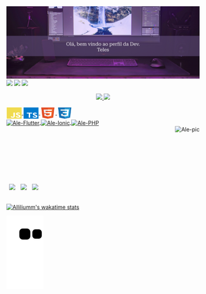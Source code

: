 <div class="header">
  <img src="https://github.com/alliliumm/Alessandra-Teles/blob/main/Header.png">
  <div class="header-socials">
    <a href="https://discord.gg/wagxzStdcR" target="_blank"><img src="https://img.shields.io/badge/Discord-7289DA?style=for-the-badge&logo=discord&logoColor=white" target="_blank"></a> 
    <a href="https://www.linkedin.com/in/alessandra-teles911" target="_blank"><img src="https://img.shields.io/badge/-LinkedIn-%230077B5?style=for-the-badge&logo=linkedin&logoColor=white" target="_blank"></a> 
    <a href="https://gitlab.com/alessandrateles911" target="_blank"><img src="https://img.shields.io/badge/GitLab-330F63?style=for-the-badge&logo=gitlab&logoColor=white" target="_blank"></a> 
  </div>
</div>

<br>

<div class="git-status" align="center">
  <a href="https://github.com/alliliumm">
  <img height="180em" src="https://github-readme-stats.vercel.app/api?username=alliliumm&show_icons=true&theme=dracula&include_all_commits=true&count_private=true"/>
  <img height="180em" src="https://github-readme-stats.vercel.app/api/top-langs/?username=alliliumm&layout=compact&langs_count=7&theme=dracula"/>
</div>

<div class="git-languages" style="display: inline_block"><br>
  <img align="center" alt="Ale-Js" height="30" width="40" src="https://raw.githubusercontent.com/devicons/devicon/master/icons/javascript/javascript-plain.svg">
  <img align="center" alt="Ale-Ts" height="30" width="40" src="https://raw.githubusercontent.com/devicons/devicon/master/icons/typescript/typescript-plain.svg">
  <img align="center" alt="Ale-HTML" height="30" width="40" src="https://raw.githubusercontent.com/devicons/devicon/master/icons/html5/html5-original.svg">
  <img align="center" alt="Ale-CSS" height="30" width="40" src="https://raw.githubusercontent.com/devicons/devicon/master/icons/css3/css3-original.svg">
</div>

<div class="git-frameworks" style="display: inline_block">
  
  <img align="center" alt="Ale-Flutter" height="30" width="40" src="https://cdn.jsdelivr.net/gh/devicons/devicon/icons/flutter/flutter-original.svg" />
  <img align="center" alt="Ale-Ionic" height="30" width="40" src="https://cdn.jsdelivr.net/gh/devicons/devicon/icons/ionic/ionic-original.svg" />
  <img align="center" alt="Ale-PHP" height="30" width="40" src="https://cdn.jsdelivr.net/gh/devicons/devicon/icons/php/php-plain.svg" />
</div>

<div>
  <img align="right" alt="Ale-pic" height="150" src="https://github.com/alliliumm/alliliumm/blob/main/perf-v1.png">
</div>

<br>



<div class="git-repos">
  <table>
    <tbody style="border: white">
      <tr>
        <td style="border: white" align="left">
          <a href="https://github.com/alliliumm/Adminio-APP">
            <img src="https://github-readme-stats.vercel.app/api/pin/?username=alliliumm&amp;repo=Adminio-APP&amp;theme=dracula" style="max-width: 100%;">
          </a>
        </td>
        <td style="border: white" align="center">
          <a href="https://github.com/alliliumm/Ionic-Projects">
            <img src="https://github-readme-stats.vercel.app/api/pin/?username=alliliumm&amp;repo=Ionic-Projects&amp;theme=dracula" style="max-width: 100%;">
          </a>
        </td>
        <td style="border: white" align="right">
          <a href="https://github.com/alliliumm/Estudos">
            <img src="https://github-readme-stats.vercel.app/api/pin/?username=alliliumm&amp;repo=Estudos&amp;theme=dracula" style="max-width: 100%;">
          </a>
        </td>
      </tr>
    </tbody>
  </table>
</div>

  ##
 ![Alliliumm's wakatime stats](https://github-readme-stats.vercel.app/api/wakatime?username=alliliumm&theme=dracula)
<div> 

![Snake animation](https://github.com/rafaballerini/rafaballerini/blob/output/github-contribution-grid-snake.svg)
 
</div>